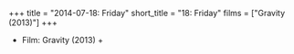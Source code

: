 +++
title = "2014-07-18: Friday"
short_title = "18: Friday"
films = ["Gravity (2013)"]
+++


* Film: Gravity (2013) +
